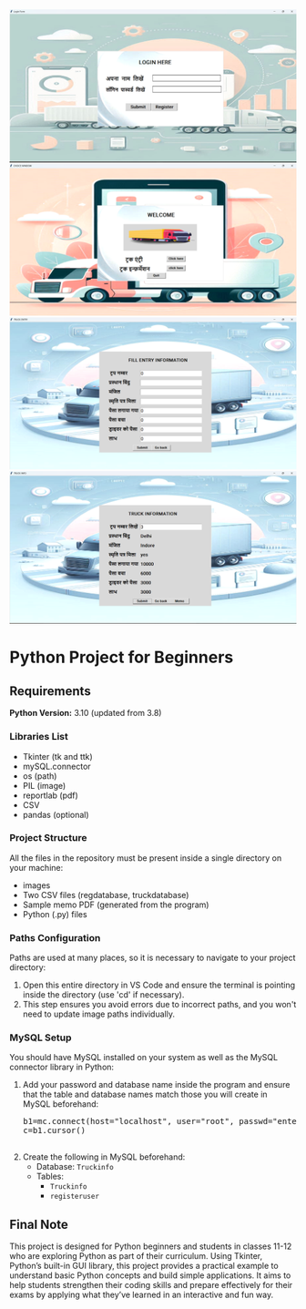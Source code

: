 <img src="./Screenshot 2024-12-07 020007.png" alt="Project Banner-1" width="100%" height="60%" />
<br>
<img src="./Screenshot 2024-12-07 020154.png" alt="Project Banner-1" width="100%" height="60%" />
<br>
<img src="./Screenshot 2024-12-07 020447.png" alt="Project Banner-1" width="100%" height="60%" />
<br>
<img src="./Screenshot 2024-12-07 020534.png" alt="Project Banner-1" width="100%" height="60%" />

<br>
<!DOCTYPE html>
<html lang="en">
<head>
    <meta charset="UTF-8">
    <meta name="viewport" content="width=device-width, initial-scale=1.0">
    <title>README</title>
</head>
<body>

<h1>Python Project for Beginners</h1>

<h2>Requirements</h2>

<p><strong>Python Version:</strong> 3.10 (updated from 3.8)</p>

<h3>Libraries List</h3>
<ul>
    <li>Tkinter (tk and ttk)</li>
    <li>mySQL.connector</li>
    <li>os (path)</li>
    <li>PIL (image)</li>
    <li>reportlab (pdf)</li>
    <li>CSV</li>
    <li>pandas (optional)</li>
</ul>

<h3>Project Structure</h3>
<p>All the files in the repository must be present inside a single directory on your machine:</p>
<ul>
    <li>images</li>
    <li>Two CSV files (regdatabase, truckdatabase)</li>
    <li>Sample memo PDF (generated from the program)</li>
    <li>Python (.py) files</li>
</ul>

<h3>Paths Configuration</h3>
<p>Paths are used at many places, so it is necessary to navigate to your project directory:</p>
<ol>
    <li>Open this entire directory in VS Code and ensure the terminal is pointing inside the directory (use 'cd' if necessary).</li>
    <li>This step ensures you avoid errors due to incorrect paths, and you won't need to update image paths individually.</li>
</ol>

<h3>MySQL Setup</h3>
<p>You should have MySQL installed on your system as well as the MySQL connector library in Python:</p>
<ol>
    <li>Add your password and database name inside the program and ensure that the table and database names match those you will create in MySQL beforehand:
    <pre>
b1=mc.connect(host="localhost", user="root", passwd="enter_here", database="Truckinfo", auth_plugin='mysql_native_password')
c=b1.cursor()
    </pre>
    </li>
    <li>Create the following in MySQL beforehand:
        <ul>
            <li>Database: <code>Truckinfo</code></li>
            <li>Tables:
                <ul>
                    <li><code>Truckinfo</code></li>
                    <li><code>registeruser</code></li>
                </ul>
            </li>
        </ul>
    </li>
</ol>

<h2>Final Note</h2>
<p>This project is designed for Python beginners and students in classes 11-12 who are exploring Python as part of their curriculum. Using Tkinter, Python’s built-in GUI library, this project provides a practical example to understand basic Python concepts and build simple applications. It aims to help students strengthen their coding skills and prepare effectively for their exams by applying what they’ve learned in an interactive and fun way.</p>

</body>
</html>


      
   
           
   


